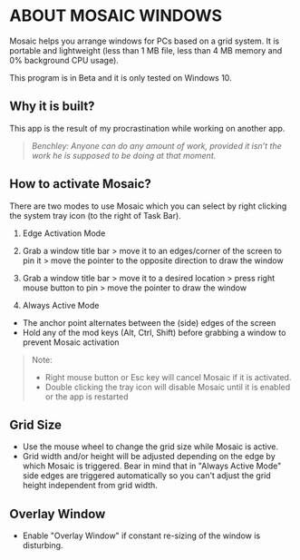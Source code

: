 ABOUT MOSAIC WINDOWS
====================
Mosaic helps you arrange windows for PCs based on a grid system. It is portable and lightweight (less than 1 MB file, less than 4 MB memory and 0% background CPU usage).

This program is in Beta and it is only tested on Windows 10.

Why it is built?
--------------
This app is the result of my procrastination while working on another app.

> *Benchley:*
> *Anyone can do any amount of work, provided it isn’t the work he is supposed to be doing at that moment.*

How to activate Mosaic?
-----------------------

There are two modes to use Mosaic which you can select by right clicking the system tray icon (to the right of Task Bar).

1. Edge Activation Mode
 1. Grab a window title bar > move it to an edges/corner of the screen to pin it > move the pointer to the opposite direction to draw the window
 2. Grab a window title bar > move it to a desired location > press right mouse button to pin > move the pointer to draw the window

2. Always Active Mode
 - The anchor point alternates between the (side) edges of the screen
 - Hold any of the mod keys (Alt, Ctrl, Shift) before grabbing a window to prevent Mosaic activation

> Note:
> 	 - Right mouse button or Esc key will cancel Mosaic if it is activated.
> 	 - Double clicking the tray icon will disable Mosaic until it is enabled or the app is restarted

 
Grid Size
---------
 - Use the mouse wheel to change the grid size while Mosaic is active. 
 - Grid width and/or height will be adjusted depending on the edge by which Mosaic is triggered. Bear in mind that in "Always Active Mode" side edges are triggered automatically so you can't adjust the grid height independent from grid width.

Overlay Window
--------------
 - Enable "Overlay Window" if constant re-sizing of the window is disturbing.